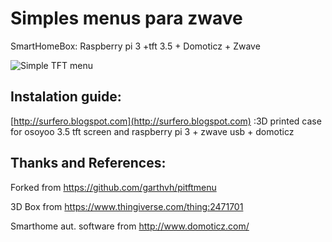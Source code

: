 # Simples menus para zwave

SmartHomeBox: Raspberry pi 3 +tft 3.5 + Domoticz + Zwave

![Simple TFT menu ](https://4.bp.blogspot.com/-6Bg_kkpXE3k/WeROa_s7ocI/AAAAAAAAmp4/0nqBjQhyBLca5i7dTYHROEuPGVaQ132kACLcBGAs/s1600/IMG_1111.HEIC.jpg "SmartHomeBox")


## Instalation guide:

[http://surfero.blogspot.com](http://surfero.blogspot.com) :3D printed case for osoyoo 3.5 tft  screen and raspberry pi 3 + zwave usb + domoticz


## Thanks and References:

Forked from https://github.com/garthvh/pitftmenu

3D Box from https://www.thingiverse.com/thing:2471701

Smarthome aut. software from http://www.domoticz.com/
